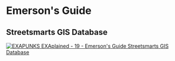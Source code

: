 # Emerson's Guide

## Streetsmarts GIS Database

[![EXAPUNKS EXAplained - 19 - Emerson's Guide Streetsmarts GIS Database](http://img.youtube.com/vi/OfUIoxSgDk0/0.jpg)](http://www.youtube.com/watch?v=OfUIoxSgDk0 "EXAPUNKS EXAplained - 19 - Emerson's Guide Streetsmarts GIS Database")